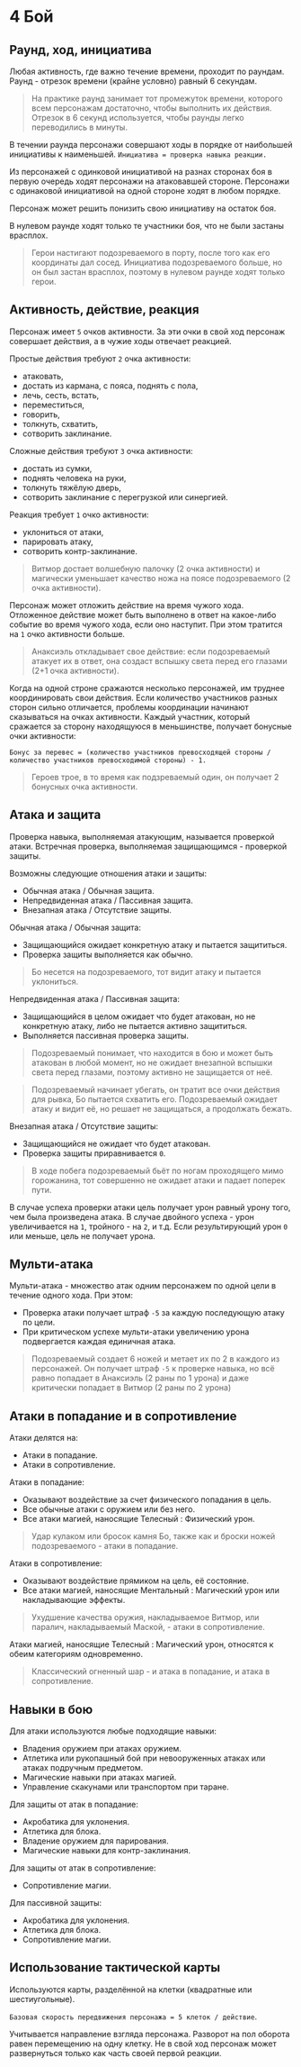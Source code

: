 # 4 Бой

## Раунд, ход, инициатива

Любая активность, где важно течение времени, проходит по раундам.
Раунд - отрезок времени (крайне условно) равный 6 секундам.

>На практике раунд занимает тот промежуток времени, которого всем персонажам достаточно, чтобы выполнить их действия.
>Отрезок в 6 секунд используется, чтобы раунды легко переводились в минуты.

В течении раунда персонажи совершают ходы в порядке от наибольшей инициативы к наименьшей.
`Инициатива = проверка навыка реакции.`

Из персонажей с одинковой инициативой на разнах сторонах боя в первую очередь ходят персонажи на атаковавшей стороне.
Персонажи с одинаковой инициативой на одной стороне ходят в любом порядке.

Персонаж может решить понизить свою инициативу на остаток боя.

В нулевом раунде ходят только те участники боя, что не были застаны врасплох.

>Герои настигают подозреваемого в порту, после того как его координаты дал сосед.
>Инициатива подозреваемого больше, но он был застан врасплох, поэтому в нулевом раунде ходят только герои.

## Активность, действие, реакция

Персонаж имеет `5` очков активности.
За эти очки в свой ход персонаж совершает действия, а в чужие ходы отвечает реакцией.

Простые действия требуют `2` очка активности: 
- атаковать,
- достать из кармана, с пояса, поднять с пола,
- лечь, сесть, встать,
- переместиться,
- говорить,
- толкнуть, схватить,
- сотворить заклинание.

Сложные действия требуют `3` очка активности: 
- достать из сумки,
- поднять человека на руки,
- толкнуть тяжёлую дверь,
- сотворить заклинание с перегрузкой или синергией.

Реакция требует `1` очко активности:
- уклониться от атаки,
- парировать атаку,
- сотворить контр-заклинание.

>Витмор достает волшебную палочку (2 очка активности) и магически уменьшает качество ножа на поясе подозреваемого (2 очка активности).

Персонаж может отложить действие на время чужого хода.
Отложенное действие может быть выполнено в ответ на какое-либо событие во время чужого хода, если оно наступит.
При этом тратится на `1` очко активности больше.

>Анаксиэль откладывает свое действие:
>если подозреваемый атакует их в ответ, она создаст вспышку света перед его глазами (2+1 очка активности).

Когда на одной строне сражаются несколько персонажей, им труднее координировать свои действия.
Если количество участников разных сторон сильно отличается, проблемы координации начинают сказываться на очках активности.
Каждый участник, который сражается за сторону находящуюся в меньшинстве, получает бонусные очки активности:

`Бонус за перевес = (количество учаcтников превосходящей стороны / количество участников превосходимой стороны) - 1.`

>Героев трое, в то время как подзреваемый один, он получает 2 бонусных очка активности.

## Атака и защита

Проверка навыка, выполняемая атакующим, называется проверкой атаки.
Встречная проверка, выполняемая защищающимся - проверкой защиты.

Возможны следующие отношения атаки и защиты:
- Обычная атака / Обычная защита.
- Непредвиденная атака / Пассивная защита.
- Внезапная атака / Отсутствие защиты.

Обычная атака / Обычная защита:
- Защищающийся ожидает конкретную атаку и пытается защититься.
- Проверка защиты выполняется как обычно.

>Бо несется на подозреваемого, тот видит атаку и пытается уклониться.

Непредвиденная атака / Пассивная защита:
- Защищающийся в целом ожидает что будет атакован, но не конкретную атаку, либо не пытается активно защититься.
- Выполняется пассивная проверка защиты.

>Подозреваемый понимает, что находится в бою и может быть атакован в любой момент,
>но не ожидает внезапной вспышки света перед глазами, поэтому активно не защищается от неё.

>Подозреваемый начинает убегать, он тратит все очки действия для рывка, Бо пытается схватить его.
>Подозреваемый ожидает атаку и видит её, но решает не защищаться, а продолжать бежать.

Внезапная атака / Отсутствие защиты:
- Защищающийся не ожидает что будет атакован.
- Проверка защиты приравнивается `0`.

>В ходе побега подозреваемый бьёт по ногам проходящего мимо горожанина,
>тот совершенно не ожидает атаки и падает поперек пути.

В случае успеха проверки атаки цель получает урон равный урону того, чем была произведена атака.
В случае двойного успеха - урон увеличивается на `1`, тройного - на `2`, и т.д.
Если результирующий урон `0` или меньше, цель не получает урона.

## Мульти-атака

Мульти-атака - множество атак одним персонажем по одной цели в течение одного хода. При этом:
- Проверка атаки получает штраф `-5` за каждую последующую атаку по цели.
- При критическом успехе мульти-атаки увеличению урона подвергается каждая единичная атака.

>Подозреваемый создает 6 ножей и метает их по 2 в каждого из персонажей.
>Он получает штраф `-5` к проверке навыка,
>но всё равно попадает в Анаксиэль (2 раны по 1 урона)
>и даже критически попадает в Витмор (2 раны по 2 урона)

## Атаки в попадание и в сопротивление

Атаки делятся на:
- Атаки в попадание.
- Атаки в сопротивление.

Атаки в попадание:
- Оказывают воздействие за счет физического попадания в цель.
- Все обычные атаки с оружием или без него.
- Все атаки магией, наносящие Телесный : Физический урон.

>Удар кулаком или бросок камня Бо, также как и броски ножей подозреваемого - атаки в попадание.

Атаки в сопротивление:
- Оказывают воздействие прямиком на цель, её состояние.
- Все атаки магией, наносящие Ментальный : Магический урон или накладывающие эффекты.

>Ухудшение качества оружия, накладываемое Витмор, или паралич, накладываемый Маской, - атаки в сопротивление.

Атаки магией, наносящие Телесный : Магический урон, относятся к обеим категориям одновременно.

>Классический огненный шар - и атака в попадание, и атака в сопротивление.

## Навыки в бою

Для атаки используются любые подходящие навыки:
- Владения оружием при атаках оружием.
- Атлетика или рукопашный бой при невооруженных атаках или атаках подручным предметом.
- Магические навыки при атаках магией.
- Управление скакунами или транспортом при таране.

Для защиты от атак в попадание:
- Акробатика для уклонения.
- Атлетика для блока.
- Владение оружием для парирования.
- Магические навыки для контр-заклинания.

Для защиты от атак в сопротивление:
- Сопротивление магии.

Для пассивной защиты:
- Акробатика для уклонения.
- Атлетика для блока.
- Сопротивление магии.

## Использование тактической карты

Используются карты, разделённой на клетки (квадратные или шестиугольные).

`Базовая скорость передвижения персонажа = 5 клеток / действие`.

Учитывается направление взгляда персонажа.
Разворот на пол оборота равен перемещению на одну клетку.
Не в свой ход персонаж может развернуться только как часть своей первой реакции.
